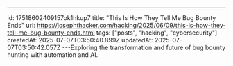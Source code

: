 ---
id: 17518602409157ok1hkup7
title: "This Is How They Tell Me Bug Bounty Ends"
url: https://josephthacker.com/hacking/2025/06/09/this-is-how-they-tell-me-bug-bounty-ends.html
tags: ["posts", "hacking", "cybersecurity"]
createdAt: 2025-07-07T03:50:40.899Z
updatedAt: 2025-07-07T03:50:42.057Z
---Exploring the transformation and future of bug bounty hunting with automation and AI.
